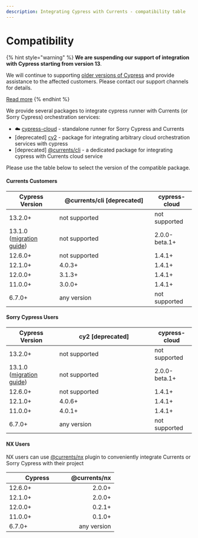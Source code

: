 ```yaml
---
description: Integrating Cypress with Currents - compatibility table
---
```


# Compatibility

{% hint style="warning" %}
**We are suspending our support of integration with Cypress starting from version 13**.&#x20;

We will continue to supporting [older versions of Cypress](https://currents.dev/readme/integration-with-cypress/alternative-cypress-binaries) and provide assistance to the affected customers. Please contact our support channels for details.

[Read more](https://currents.dev/posts/v13-blocking)
{% endhint %}

We provide several packages to integrate cypress runner with Currents (or Sorry Cypress) orchestration services:

* ☁️ [cypress-cloud](https://github.com/currents-dev/cypress-cloud) - standalone runner for Sorry Cypress and Currents
* \[deprecated] [cy2](https://github.com/sorry-cypress/cy2) -  package for integrating arbitrary cloud orchestration services with cypress
* \[deprecated] [@currents/cli](https://www.npmjs.com/package/@currents/cli) - a dedicated package for integrating cypress with Currents cloud service

Please use the table below to select the version of the compatible package.

#### Currents Customers

<table><thead><tr><th>Cypress Version</th><th width="242.33333333333331">@currents/cli [deprecated]</th><th>cypress-cloud</th></tr></thead><tbody><tr><td>13.2.0+</td><td>not supported</td><td>not supported</td></tr><tr><td>13.1.0 (<a href="cypress-cloud/migration-to-cypress-13.md">migration guide</a>)</td><td>not supported</td><td>2.0.0-beta.1+</td></tr><tr><td>12.6.0+</td><td>not supported</td><td>1.4.1+</td></tr><tr><td>12.1.0+</td><td>4.0.3+</td><td>1.4.1+</td></tr><tr><td>12.0.0+</td><td>3.1.3+</td><td>1.4.1+</td></tr><tr><td>11.0.0+</td><td>3.0.0+</td><td>1.4.1+</td></tr><tr><td>6.7.0+</td><td>any version</td><td>not supported</td></tr></tbody></table>

#### Sorry Cypress Users

<table><thead><tr><th>Cypress Version</th><th width="242.33333333333331">cy2 [deprecated]</th><th>cypress-cloud</th></tr></thead><tbody><tr><td>13.2.0+</td><td>not supported</td><td>not supported</td></tr><tr><td>13.1.0  (<a href="cypress-cloud/migration-to-cypress-13.md">migration guide</a>)</td><td>not supported</td><td>2.0.0-beta.1+</td></tr><tr><td>12.6.0+</td><td>not supported</td><td>1.4.1+</td></tr><tr><td>12.1.0+</td><td>4.0.6+</td><td>1.4.1+</td></tr><tr><td>11.0.0+</td><td>4.0.1+</td><td>1.4.1+</td></tr><tr><td>6.7.0+</td><td>any version</td><td>not supported</td></tr></tbody></table>

#### **NX Users**

NX users can use [@currents/nx](https://www.npmjs.com/package/@currents/nx) plugin to conveniently integrate Currents or Sorry Cypress with their project&#x20;

<table><thead><tr><th width="152.5">Cypress</th><th align="right">@currents/nx</th></tr></thead><tbody><tr><td>12.6.0+</td><td align="right">2.0.0+</td></tr><tr><td>12.1.0+</td><td align="right">2.0.0+</td></tr><tr><td>12.0.0+</td><td align="right">0.2.1+</td></tr><tr><td>11.0.0+</td><td align="right">0.1.0+</td></tr><tr><td>6.7.0+</td><td align="right">any version</td></tr></tbody></table>
